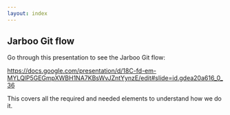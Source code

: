 ```yaml
---
layout: index
---
```



Jarboo Git flow
---

Go through this presentation to see the Jarboo Git flow:

https://docs.google.com/presentation/d/18C-fd-em-MYLQlP5GEGmpXWBH1NA7KBsWvJZntYynzE/edit#slide=id.gdea20a616_0_36

This covers all the required and needed elements to understand how we do it.